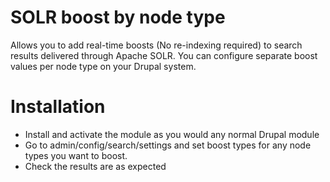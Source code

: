 # SOLR boost by node type

Allows you to add real-time boosts (No re-indexing required) to search results
delivered through Apache SOLR. You can configure separate boost values per node
type on your Drupal system.

# Installation

* Install and activate the module as you would any normal Drupal module
* Go to admin/config/search/settings and set boost types for any node types you
want to boost.
* Check the results are as expected
